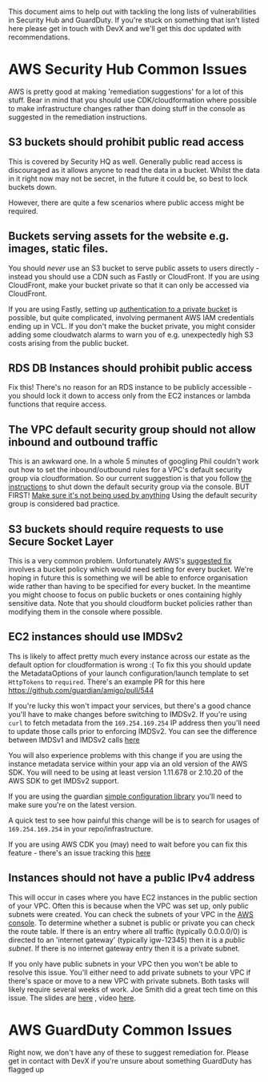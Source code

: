 This document aims to help out with tackling the long lists of vulnerabilities in Security Hub and GuardDuty. If you're
stuck on something that isn't listed here please get in touch with DevX and we'll get this doc updated with recommendations.

# AWS Security Hub Common Issues
AWS is pretty good at making 'remediation suggestions' for a lot of this stuff. Bear in mind that you should use CDK/cloudformation
where possible to make infrastructure changes rather than doing stuff in the console as suggested in the remediation instructions. 

## S3 buckets should prohibit public read access
This is covered by Security HQ as well. Generally public read access is discouraged as it allows anyone to read the data
in a bucket. Whilst the data in it right now may not be secret, in the future it could be, so best to lock buckets down.

However, there are quite a few scenarios where public access might be required.

## Buckets serving assets for the website e.g. images, static files.
You should *never* use an S3 bucket to serve public assets to users directly - instead you should use a CDN such as Fastly
or CloudFront. If you are using CloudFront, make your bucket private so that it can only be accessed via CloudFront.

If you are using Fastly, setting up [authentication to a private bucket](https://docs.fastly.com/en/guides/amazon-s3#using-an-amazon-s3-private-bucket)
is possible, but quite complicated, involving permanent AWS IAM credentials ending up in VCL. If you don't make the bucket
private, you might consider adding some cloudwatch alarms to warn you of e.g. unexpectedly high S3 costs arising from 
the public bucket.

## RDS DB Instances should prohibit public access
Fix this! There's no reason for an RDS instance to be publicly accessible - you should lock it down to access only from
the EC2 instances or lambda functions that require access.

## The VPC default security group should not allow inbound and outbound traffic
This is an awkward one. In a whole 5 minutes of googling Phil couldn't work out how to set the inbound/outbound rules for a 
VPC's default security group via cloudformation. So our current suggestion is that you follow [the instructions](https://docs.aws.amazon.com/securityhub/latest/userguide/securityhub-standards-fsbp-controls.html#ec2-2-remediation)
to shut down the default security group via the console. BUT FIRST! [Make sure it's not being used by anything](https://aws.amazon.com/premiumsupport/knowledge-center/ec2-find-security-group-resources/)
Using the default security group is considered bad practice.

## S3 buckets should require requests to use Secure Socket Layer
This is a very common problem. Unfortunately AWS's [suggested fix](https://docs.aws.amazon.com/securityhub/latest/userguide/securityhub-standards-fsbp-controls.html#s3-5-remediation)
involves a bucket policy which would need setting for every bucket. We're hoping in future this is something we will be 
able to enforce organisation wide rather than having to be specified for every bucket. In the meantime you might choose
to focus on public buckets or ones containing highly sensitive data. Note that you should cloudform bucket policies
rather than modifying them in the console where possible.

## EC2 instances should use IMDSv2
Ths is likely to affect pretty much every instance across our estate as the default option for cloudformation is wrong :(
To fix this you should update the MetadataOptions of your launch configuration/launch template to set `HttpTokens` to `required`.
There's an example PR for this here https://github.com/guardian/amigo/pull/544

If you're lucky this won't impact your services, but there's a good chance you'll have to make changes before switching to
IMDSv2. If you're using `curl` to fetch metadata from the `169.254.169.254` IP address then you'll need to update those calls
prior to enforcing IMDSv2. You can see the difference between IMDSv1 and IMDSv2 calls [here](https://docs.aws.amazon.com/AWSEC2/latest/UserGuide/instancedata-data-retrieval.html)

You will also experience problems with this change if you are using the instance metadata service within your app via an old 
version of the AWS SDK. You will need to be using at least version 1.11.678 or 2.10.20 of the AWS SDK to get IMDSv2 support. 
<!-- alex ignore simple -->
If you are using the guardian [simple configuration library](https://github.com/guardian/simple-configuration) you'll need 
to make sure you're on the latest version.

A quick test to see how painful this change will be is to search for usages of `169.254.169.254` in your repo/infrastructure.

If you are using AWS CDK you (may) need to wait before you can fix this feature - there's an issue tracking this 
[here](https://github.com/aws/aws-cdk/issues/5137)

## Instances should not have a public IPv4 address
This will occur in cases where you have EC2 instances in the public section of your VPC. Often this is because when the VPC
was set up, only public subnets were created. You can check the subnets of your VPC in the [AWS console](https://eu-west-1.console.aws.amazon.com/vpc/home?region=eu-west-1#subnets:).
To determine whether a subnet is public or private you can check the route table. If there is an entry where all traffic 
(typically 0.0.0.0/0) is directed to an 'internet gateway' (typically igw-12345) then it is a *public subnet*. If there is
no internet gateway entry then it is a private subnet.

If you only have public subnets in your VPC then you won't be able to resolve this issue. You'll either need to add
private subnets to your VPC if there's space or move to a new VPC with private subnets. Both tasks will likely require
several weeks of work. Joe Smith did a great tech time on this issue. The slides are [here](https://docs.google.com/presentation/d/1_YfLuAfKULplBBP8Ugs9IYxrKwWLtL9JsBICBoVqn4c/edit#slide=id.g5c86dc83d4_0_81)
, video [here](https://drive.google.com/file/d/1AP_fN2i9S0ssocETOBtJXl_oCZ2XY_zM/view).

# AWS GuardDuty Common Issues
Right now, we don't have any of these to suggest remediation for. Please get in contact with DevX if you're unsure about
something GuardDuty has flagged up
